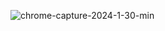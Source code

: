 ![chrome-capture-2024-1-30-min](https://github.com/nidakasap/rock-paper-scissors-game/assets/150368632/90995dcf-b3a9-46d6-8abf-dfcc2b78a58d)
